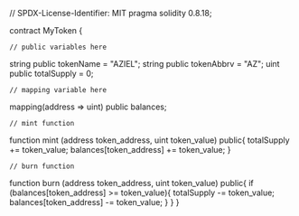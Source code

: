 // SPDX-License-Identifier: MIT
pragma solidity 0.8.18;

contract MyToken {

    // public variables here
string public tokenName = "AZIEL";
string public tokenAbbrv = "AZ";
uint public totalSupply = 0;

    // mapping variable here
mapping(address => uint) public balances;

    // mint function
function mint (address token_address, uint token_value) public{
    totalSupply += token_value;
    balances[token_address] += token_value;
}

    // burn function
function burn (address token_address, uint token_value) public{
    if (balances[token_address] >= token_value){
        totalSupply -= token_value;
        balances[token_address] -= token_value;
        }
    }
}
